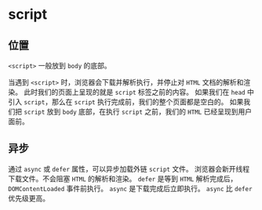 # script

## 位置

`<script>` 一般放到 `body` 的底部。

当遇到 `<script>` 时，浏览器会下载并解析执行，并停止对 `HTML` 文档的解析和渲染。
此时我们的页面上呈现的就是 `script` 标签之前的内容。
如果我们在 `head` 中引入 `script`，那么在 `script` 执行完成前，我们的整个页面都是空白的。
如果我们把 `script` 放到 `body` 底部，在执行 `script` 之前，我们的 `HTML` 已经呈现到用户面前。

## 异步

通过 `async` 或 `defer` 属性，可以异步加载外链 `script` 文件。
浏览器会新开线程下载文件。不会阻塞 `HTML` 的解析和渲染。
`defer` 是等到 `HTML` 解析完成后，`DOMContentLoaded` 事件前执行。
`async` 是下载完成后立即执行。
`async` 比 `defer` 优先级更高。
